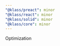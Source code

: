 ```yaml
---
"@klass/preact": minor
"@klass/react": minor
"@klass/solid": minor
"@klass/core": minor
---
```


Optimization
